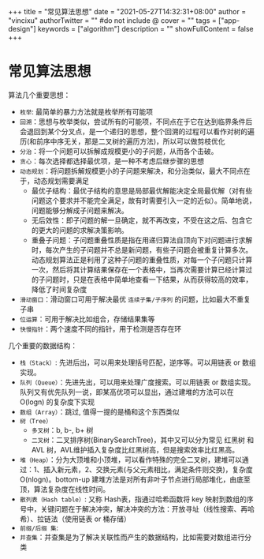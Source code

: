 +++
title = "常见算法思想"
date = "2021-05-27T14:32:31+08:00"
author = "vincixu"
authorTwitter = "" #do not include @
cover = ""
tags = ["app-design"]
keywords = ["algorithm"]
description = ""
showFullContent = false
+++

# 常见算法思想

算法几个重要思想：
- `枚举`: 最简单的暴力方法就是枚举所有可能项
- `回溯`：思想与枚举类似，尝试所有的可能项，不同点在于它在达到临界条件后会退回到某个分叉点，是一个递归的思想，整个回溯的过程可以看作对树的遍历(和前序中序无关，那是二叉树的遍历方法)，所以可以做剪枝优化
- `分治`：将一个问题可以拆解成规模更小的子问题，从而各个击破。
- `贪心`：每次选择都选择最优项，是一种不考虑后继步骤的思想
- `动态规划`：将问题拆解规模更小的子问题来解决，和分治类似，最大不同点在于，动态规划需要满足
  + 最优子结构：最优子结构的意思是局部最优解能决定全局最优解（对有些问题这个要求并不能完全满足，故有时需要引入一定的近似）。简单地说，问题能够分解成子问题来解决。
  + 无后效性：即子问题的解一旦确定，就不再改变，不受在这之后、包含它的更大的问题的求解决策影响。
  + 重叠子问题：子问题重叠性质是指在用递归算法自顶向下对问题进行求解时，每次产生的子问题并不总是新问题，有些子问题会被重复计算多次。动态规划算法正是利用了这种子问题的重叠性质，对每一个子问题只计算一次，然后将其计算结果保存在一个表格中，当再次需要计算已经计算过的子问题时，只是在表格中简单地查看一下结果，从而获得较高的效率，降低了时间复杂度
- `滑动窗口`：滑动窗口可用于解决最优 `连续子集/子序列` 的问题，比如最大不重复子串
- `位运算`：可用于解决比如组合，存储结果集等
- `快慢指针`：两个速度不同的指针，用于检测是否存在环


几个重要的数据结构：
- `栈（Stack）`:  先进后出，可以用来处理括号匹配，逆序等。可以用链表 or 数组实现。
- `队列（Queue）`：先进先出，可以用来处理广度搜索。可以用链表 or 数组实现。队列又有优先队列一说，即某高优项可以显出，通过建堆的方法可以在 O(logn) 的复杂度下实现
- `数组（Array）`：跳过, 值得一提的是桶和这个东西类似
- `树（Tree）`
  + `多叉树`：b, b-, b+ 树
  + `二叉树`：二叉排序树(BinarySearchTree)，其中又可以分为常见 红黑树 和 AVL 树，AVL维护插入复杂度比红黑树高，但是搜索效率比红黑高。
- `堆（Heap）`：分为大顶堆和小顶堆，可以看作特殊的完全二叉树，建堆可以通过：1、插入新元素，2、交换元素(与父元素相比，满足条件则交换)，复杂度 O(nlogn)。bottom-up 建堆方法是对所有非叶子节点进行局部堆化，由底至顶，算法复杂度在线性时间。
- `散列表（Hash table）`: 又称 Hash表，指通过哈希函数将 key 映射到数组的序号中，关键问题在于解决冲突，解决冲突的方法：开放寻址（线性搜索、再哈希）、拉链法（使用链表 or 桶存储）
- `前缀/后缀 集`:
- `并查集`：并查集是为了解决关联性而产生的数据结构，比如需要对数组进行分类